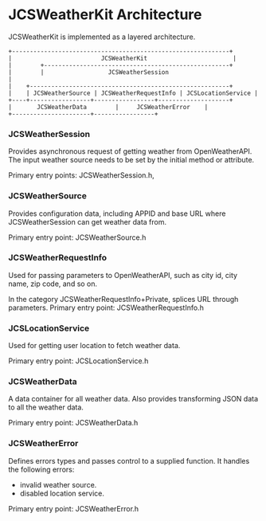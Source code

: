 JCSWeatherKit Architecture
====================

JCSWeatherKit is implemented as a layered architecture.

    +-------------------------------------------------------------+
    |                         JCSWeatherKit                        |
    |        +----------------------------------------------------+
    |        |                  JCSWeatherSession                           |
    |    +--------------------------------------------------------+
    |    | JCSWeatherSource | JCSWeatherRequestInfo | JCSLocationService | 
    +----+-----------------+-----------------+--------------------+
    |       JCSWeatherData        |     JCSWeatherError    |
    +----------------------+-----------------+


### JCSWeatherSession

Provides asynchronous request of getting weather from OpenWeatherAPI. The input weather source needs to be set by the initial method or attribute.

Primary entry points: JCSWeatherSession.h,


### JCSWeatherSource

Provides configuration data, including APPID and base URL where JCSWeatherSession can get weather data from.

Primary entry point: JCSWeatherSource.h


### JCSWeatherRequestInfo

Used for passing parameters to OpenWeatherAPI, such as city id, city name, zip code, and so on.

In the category JCSWeatherRequestInfo+Private, splices URL through parameters.
Primary entry point: JCSWeatherRequestInfo.h


### JCSLocationService

Used for getting user location to fetch weather data.
 
Primary entry point: JCSLocationService.h


### JCSWeatherData

A data container for all weather data. Also provides transforming JSON data to all the weather data.

Primary entry point: JCSWeatherData.h


### JCSWeatherError

Defines errors types and passes control to a supplied function.
It handles the following errors:

* invalid weather source.
* disabled location service.


Primary entry point: JCSWeatherError.h





